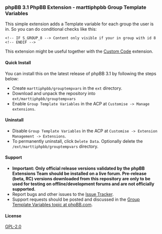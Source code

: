 ### phpBB 3.1 PhpBB Extension - marttiphpbb Group Template Variables

This simple extension adds a Template variable for each group the user is in. So you can do conditional checks like this:

    <!-- IF S_GROUP_8 --> Content only visible if your in group with id 8 <!-- ENDIF -->

This extension might be useful together with the [Custom Code](https://github.com/marttiphpbb/phpbb-ext-customcode) extension.

#### Quick Install

You can install this on the latest release of phpBB 3.1 by following the steps below:

* Create `marttiphpbb/grouptempvars` in the `ext` directory.
* Download and unpack the repository into `ext/marttiphpbb/grouptempvars`
* Enable `Group Template Variables` in the ACP at `Customise -> Manage extensions`.

#### Uninstall

* Disable `Group Template Variables` in the ACP at `Customise -> Extension Management -> Extensions`.
* To permanently uninstall, click `Delete Data`.  Optionally delete the `/ext/marttiphpbb/grouptempvars` directory.

#### Support

* **Important: Only official release versions validated by the phpBB Extensions Team should be installed on a live forum. Pre-release (beta, RC) versions downloaded from this repository are only to be used for testing on offline/development forums and are not officially supported.**
* Report bugs and other issues to the [Issue Tracker](https://github.com/marttiphpbb/phpbb-ext-grouptempvars/issues).
* Support requests should be posted and discussed in the [Group Template Variables topic at phpBB.com](https://www.phpbb.com/community/viewtopic.php?f=456&t=2325391).

#### License

[GPL-2.0](license.txt)
